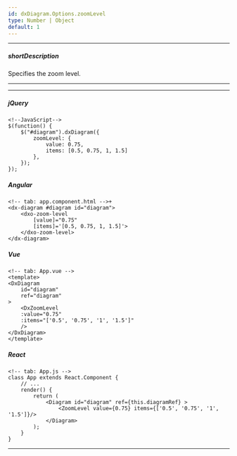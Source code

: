 ```yaml
---
id: dxDiagram.Options.zoomLevel
type: Number | Object
default: 1
---
```

---
##### shortDescription
Specifies the zoom level.

---

---
##### jQuery

    <!--JavaScript-->
    $(function() {
        $("#diagram").dxDiagram({
            zoomLevel: {
                value: 0.75,
                items: [0.5, 0.75, 1, 1.5]
            },
        });
    });

##### Angular

    <!-- tab: app.component.html -->+
    <dx-diagram #diagram id="diagram">
        <dxo-zoom-level 
            [value]="0.75" 
            [items]='[0.5, 0.75, 1, 1.5]'>
        </dxo-zoom-level>
    </dx-diagram>

##### Vue

    <!-- tab: App.vue -->
    <template>
    <DxDiagram
        id="diagram"
        ref="diagram"
    >
        <DxZoomLevel
        :value="0.75"
        :items="['0.5', '0.75', '1', '1.5']"
        />
    </DxDiagram>
    </template>

##### React

    <!-- tab: App.js -->
    class App extends React.Component {
        // ...
        render() {
            return (
                <Diagram id="diagram" ref={this.diagramRef} >
                    <ZoomLevel value={0.75} items={['0.5', '0.75', '1', '1.5']}/>
                </Diagram>
            );
        }
    }

---
